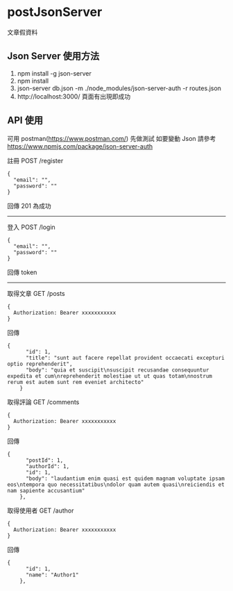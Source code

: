 # postJsonServer
文章假資料

## Json Server 使用方法 

1. npm install -g json-server
2. npm install 
3. json-server db.json -m ./node_modules/json-server-auth -r routes.json
4. http://localhost:3000/ 頁面有出現即成功

## API 使用
可用 postman(https://www.postman.com/) 先做測試
如要變動 Json 請參考 https://www.npmjs.com/package/json-server-auth

註冊 
POST /register
```
{
  "email": "",
  "password": ""
}
```

回傳 201 為成功

---------- 

登入
POST /login
```
{
  "email": "",
  "password": ""
}
```
回傳 token 

-------------

取得文章
GET /posts
```
{
  Authorization: Bearer xxxxxxxxxxx
}
```

回傳 
```
{
      "id": 1,
      "title": "sunt aut facere repellat provident occaecati excepturi optio reprehenderit",
      "body": "quia et suscipit\nsuscipit recusandae consequuntur expedita et cum\nreprehenderit molestiae ut ut quas totam\nnostrum rerum est autem sunt rem eveniet architecto"
    }
```
取得評論
GET /comments
```
{
  Authorization: Bearer xxxxxxxxxxx
}
```
回傳 
```
{
      "postId": 1,
      "authorId": 1,
      "id": 1,
      "body": "laudantium enim quasi est quidem magnam voluptate ipsam eos\ntempora quo necessitatibus\ndolor quam autem quasi\nreiciendis et nam sapiente accusantium"
    },
``` 
 
取得使用者
GET /author
```
{
  Authorization: Bearer xxxxxxxxxxx
}
```

回傳 
```
{
      "id": 1,
      "name": "Author1"
    },
```

